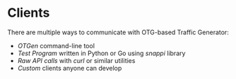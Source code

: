 # Clients

There are multiple ways to communicate with OTG-based Traffic Generator:
 
* *OTGen* command-line tool
* *Test Program* written in Python or Go using *snappi* library
* *Raw API calls* with *curl* or similar utilities
* *Custom* clients anyone can develop